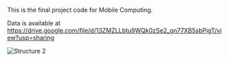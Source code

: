 This is the final project code for Mobile Computing.

Data is available at https://drive.google.com/file/d/13ZMZLLbtu9WQk0zSe2_gn77XB5sbPigT/view?usp=sharing

![Structure 2](https://github.com/WuLoli/Mobile-Computing/blob/master/Loss_structure_2.PNG)

